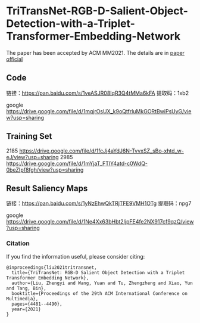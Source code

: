 # TriTransNet-RGB-D-Salient-Object-Detection-with-a-Triplet-Transformer-Embedding-Network
The paper has been accepted by ACM MM2021.
The details are in [paper](http://arxiv.org/abs/2108.03990)
[official](https://doi.org/10.1145/3474085.3475601)

## Code

链接：https://pan.baidu.com/s/1veASJR08IqR3Q4tMMa6kFA 
提取码：1xb2 


google 
https://drive.google.com/file/d/1mqjrOsUX_k9oQtfrluMkGORtBwiPsUyG/view?usp=sharing

## Training Set
2185
https://drive.google.com/file/d/1fcJj4aYdJ6N-TvvxSZ_sBo-xhtd_w-eJ/view?usp=sharing
2985
https://drive.google.com/file/d/1mYjaT_FTlY4atd-c0WdQ-0beZIpf8fgh/view?usp=sharing

##  Result Saliency Maps
链接：https://pan.baidu.com/s/1yNzEhwQkTRjTFE9VMH1OTg 
提取码：npg7 

google 
https://drive.google.com/file/d/1Ne4Xx63bHbt2IjpFE4fe2NX917cf9qzQ/view?usp=sharing


### Citation

If you find the information useful, please consider citing:

```
@inproceedings{liu2021tritransnet,
  title={TriTransNet: RGB-D Salient Object Detection with a Triplet Transformer Embedding Network},
  author={Liu, Zhengyi and Wang, Yuan and Tu, Zhengzheng and Xiao, Yun and Tang, Bin},
  booktitle={Proceedings of the 29th ACM International Conference on Multimedia},
  pages={4481--4490},
  year={2021}
}
```
